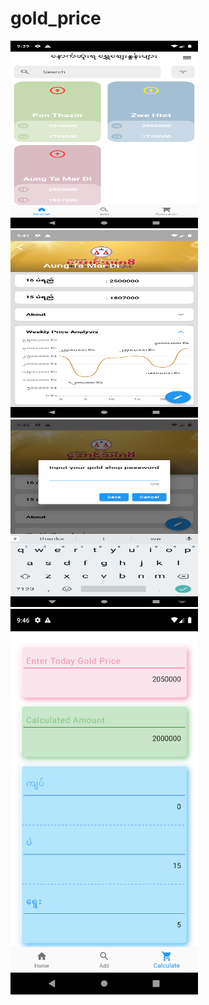 # gold_price

<img src="https://github.com/MayYaminThant/gold_price/blob/main/assets/images/gold_price_main_page.png?raw=true" height="300" width="300" >

<img src="https://github.com/MayYaminThant/gold_price/blob/main/assets/images/gold_price_detail_weekly_analysis.png?raw=true" height="300" width="300" >

<img src="https://github.com/MayYaminThant/gold_price/blob/main/assets/images/gold_price_confirmation.png?raw=true" height="300" width="300" >

<img src="https://github.com/MayYaminThant/gold_price/blob/main/assets/images/calculation_of_gold_price.png?raw=true" width="300" >